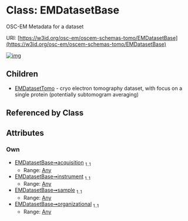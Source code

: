 
# Class: EMDatasetBase

OSC-EM Metadata for a dataset

URI: [https://w3id.org/osc-em/oscem-schemas-tomo/EMDatasetBase](https://w3id.org/osc-em/oscem-schemas-tomo/EMDatasetBase)


[![img](https://yuml.me/diagram/nofunky;dir:TB/class/[EMDatasetTomo],[Any]<organizational%201..1-++[EMDatasetBase],[Any]<sample%201..1-++[EMDatasetBase],[Any]<instrument%201..1-++[EMDatasetBase],[Any]<acquisition%201..1-++[EMDatasetBase],[EMDatasetBase]^-[EMDatasetTomo],[Any])](https://yuml.me/diagram/nofunky;dir:TB/class/[EMDatasetTomo],[Any]<organizational%201..1-++[EMDatasetBase],[Any]<sample%201..1-++[EMDatasetBase],[Any]<instrument%201..1-++[EMDatasetBase],[Any]<acquisition%201..1-++[EMDatasetBase],[EMDatasetBase]^-[EMDatasetTomo],[Any])

## Children

 * [EMDatasetTomo](EMDatasetTomo.md) - cryo electron tomography dataset, with focus on a single protein (potentially subtomogram averaging)

## Referenced by Class


## Attributes


### Own

 * [EMDatasetBase➞acquisition](EMDatasetBase_acquisition.md)  <sub>1..1</sub>
     * Range: [Any](Any.md)
 * [EMDatasetBase➞instrument](EMDatasetBase_instrument.md)  <sub>1..1</sub>
     * Range: [Any](Any.md)
 * [EMDatasetBase➞sample](EMDatasetBase_sample.md)  <sub>1..1</sub>
     * Range: [Any](Any.md)
 * [EMDatasetBase➞organizational](EMDatasetBase_organizational.md)  <sub>1..1</sub>
     * Range: [Any](Any.md)
